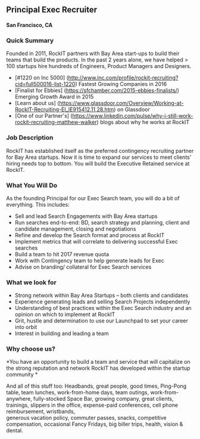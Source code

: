## Principal Exec Recruiter
#### San Francisco, CA

### Quick Summary
Founded in 2011, RockIT partners with Bay Area start-ups to build their teams that build the products.  In the past 2 years alone, we have helped > 100 startups hire hundreds of Engineers, Product Managers and Designers.  

+ [#1220 on Inc 5000] (http://www.inc.com/profile/rockit-recruiting?cid=full500016-list-1220) Fastest Growing Companies in 2016
+ [Finalist for Ebbies] (https://sfchamber.com/2015-ebbies-finalists/) Emerging Growth Award in 2015
+ [Learn about us] (https://www.glassdoor.com/Overview/Working-at-RockIT-Recruiting-EI_IE915412.11,28.htm) on Glassdoor
+ [One of our Partner's] (https://www.linkedin.com/pulse/why-i-still-work-rockit-recruiting-matthew-walker) blogs about why he works at RockIT

### Job Description
RockIT has established itself as the preferred contingency recruiting partner for Bay Area startups. Now it is time to expand our services to meet clients’ hiring needs top to bottom.  You will build the Executive Retained service at RockIT.

### What You Will Do
As the founding Principal for our Exec Search team, you will do a bit of everything.  This includes:
+	Sell and lead Search Engagements with Bay Area startups
+	Run searches end-to-end: BD, search strategy and planning, client and candidate management, closing and negotiations
+	Refine and develop the Search format and process at RockIT
+	Implement metrics that will correlate to delivering successful Exec searches
+	Build a team to hit 2017 revenue quota
+	Work with Contingency team to help generate leads for Exec
+	Advise on branding/ collateral for Exec Search services

### What we look for
+	Strong network within Bay Area Startups – both clients and candidates
+	Experience generating leads and selling Search Projects independently
+	Understanding of best practices within the Exec Search industry and an opinion on which to implement at RockIT
+	Grit, hustle and determination to use our Launchpad to set your career into orbit
+	Interest in building and leading a team

### Why choose us?
*You have an opportunity to build a team and service that will capitalize on the strong reputation and network RockIT has developed within the startup community *

And all of this stuff too: Headbands, great people, good times, Ping-Pong table, team lunches, work-from-home days, team outings, work-from-anywhere, fully-stocked Space Bar, growing company, great clients, trainings, slippers in the office, expense-paid conferences, cell phone reimbursement, wristbands,  
generous vacation policy, commuter passes, snacks, competitive compensation, occasional Fancy Fridays, big biller trips, health, vision & dental.
